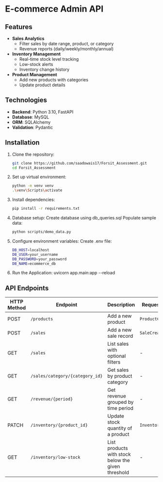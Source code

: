 # E-commerce Admin API

## Features
- **Sales Analytics**
  - Filter sales by date range, product, or category
  - Revenue reports (daily/weekly/monthly/annual)
- **Inventory Management**
  - Real-time stock level tracking
  - Low-stock alerts
  - Inventory change history
- **Product Management**
  - Add new products with categories
  - Update product details

## Technologies
- **Backend**: Python 3.10, FastAPI
- **Database**: MySQL
- **ORM**: SQLAlchemy
- **Validation**: Pydantic

## Installation
1. Clone the repository:
   ```bash
   git clone https://github.com/saadowais17/Forsit_Assessment.git
   cd Forsit_Assessment

2. Set up virtual environment:
   ```bash
   python -m venv venv
   .\venv\Scripts\activate

3. Install dependencies:
   ```bash
   pip install -r requirements.txt

4. Database setup:
   Create database using db_queries.sql
   Populate sample data:
   ```bash
   python scripts/demo_data.py

5. Configure environment variables:
   Create .env file:
   ```bash
   DB_HOST=localhost
   DB_USER=your_username
   DB_PASSWORD=your_password
   DB_NAME=ecommerce_db

5. Run the Application:
   uvicorn app.main:app --reload


## API Endpoints


| HTTP Method | Endpoint                         | Description                                              | Request Body             | Query Parameters                         | Response                         |
|-------------|----------------------------------|----------------------------------------------------------|--------------------------|-------------------------------------------|----------------------------------|
| POST        | `/products`                      | Add a new product                                        | `ProductCreate`          | -                                         | Product object                   |
| POST        | `/sales`                         | Add a new sale record                                    | `SaleCreate`             | -                                         | Sale object                      |
| GET         | `/sales`                         | List sales with optional filters                         | -                        | `start_date`, `end_date`, `product_id`   | List of `SaleResponse`          |
| GET         | `/sales/category/{category_id}`  | Get sales by product category                            | -                        | `category_id` (path param)                | List of `SaleResponse`          |
| GET         | `/revenue/{period}`              | Get revenue grouped by time period                       | -                        | `period` (path param: daily/weekly/...)   | List of revenue dicts           |
| PATCH       | `/inventory/{product_id}`        | Update stock quantity of a product                       | `InventoryUpdate`        | `product_id` (path param)                | Updated product or 404 error    |
| GET         | `/inventory/low-stock`           | List products with stock below the given threshold       | -                        | `threshold` (default = 10)                | List of low-stock products      |
